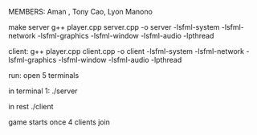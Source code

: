 MEMBERS: Aman , Tony Cao, Lyon Manono

make server
g++ player.cpp server.cpp -o server -lsfml-system -lsfml-network -lsfml-graphics -lsfml-window -lsfml-audio -lpthread

client:
g++ player.cpp client.cpp -o client -lsfml-system -lsfml-network -lsfml-graphics -lsfml-window -lsfml-audio -lpthread


run:
open 5 terminals

in terminal 1:
./server


in rest
./client


game starts once 4 clients join
